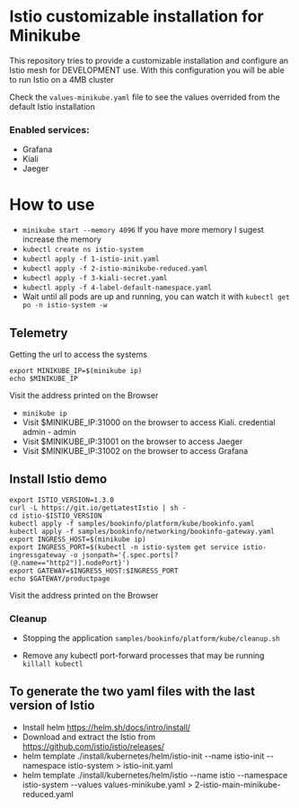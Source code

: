# Istio customizable installation for Minikube

This repository tries to provide a customizable installation and configure an Istio mesh for DEVELOPMENT use. With this configuration you will be able to run Istio on a 4MB cluster


Check the `values-minikube.yaml` file to see the values overrided from the default Istio installation

### Enabled services: 
- Grafana
- Kiali
- Jaeger 


# How to use
* `minikube start --memory 4096` If you have more memory I sugest increase the memory
* `kubectl create ns istio-system`
* `kubectl apply -f 1-istio-init.yaml`
* `kubectl apply -f 2-istio-minikube-reduced.yaml`
* `kubectl apply -f 3-kiali-secret.yaml`
* `kubectl apply -f 4-label-default-namespace.yaml`
* Wait until all pods are up and running, you can watch it with `kubectl get po -n istio-system -w`


## Telemetry

Getting the url to access the systems
```
export MINIKUBE_IP=$(minikube ip)
echo $MINIKUBE_IP
```
Visit the address printed on the Browser
* `minikube ip` 
* Visit $MINIKUBE_IP:31000 on the browser to access Kiali. credential admin - admin
* Visit $MINIKUBE_IP:31001 on the browser to access Jaeger
* Visit $MINIKUBE_IP:31002 on the browser to access Grafana

## Install Istio demo

```
export ISTIO_VERSION=1.3.0
curl -L https://git.io/getLatestIstio | sh -
cd istio-$ISTIO_VERSION 
kubectl apply -f samples/bookinfo/platform/kube/bookinfo.yaml
kubectl apply -f samples/bookinfo/networking/bookinfo-gateway.yaml
export INGRESS_HOST=$(minikube ip)
export INGRESS_PORT=$(kubectl -n istio-system get service istio-ingressgateway -o jsonpath='{.spec.ports[?(@.name=="http2")].nodePort}')
export GATEWAY=$INGRESS_HOST:$INGRESS_PORT
echo $GATEWAY/productpage
```

Visit the address printed on the Browser


### Cleanup

* Stopping the application
``samples/bookinfo/platform/kube/cleanup.sh``

* Remove any kubectl port-forward processes that may be running
`killall kubectl`

## To generate the two yaml files with the last version of Istio

* Install helm https://helm.sh/docs/intro/install/
* Download and extract the Istio from https://github.com/istio/istio/releases/
* helm template ./install/kubernetes/helm/istio-init --name istio-init --namespace istio-system > istio-init.yaml
* helm template ./install/kubernetes/helm/istio --name istio --namespace istio-system --values values-minikube.yaml > 2-istio-main-minikube-reduced.yaml

